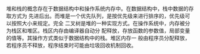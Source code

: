 堆和栈的概念存在于数据结构中和操作系统内存中。在数据结构中，栈中数据的存取方式为
先进后出。而堆是一个优先队列，是按优先级来进行排序的，优先级可以按照大小来规定。完全
二叉树是堆的一种实现方式。在操作系统中，内存被分为栈区和堆区。栈区内存由编译器自动分
配释放，存放函数的参数值，局部变量的值等。其操作方式类似于数据结构中的栈。堆区内存一
般由程序员分配释放，若程序员不释放，程序结束时可能由垃圾回收机制回收。